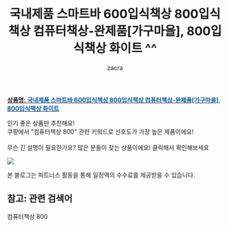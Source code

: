 ﻿---
layout: post
title:  "국내제품 스마트바 600입식책상 800입식책상 컴퓨터책상-완제품[가구마을], 800입식책상 화이트 ^^"
author: zacra
categories: [ 아이템 ]
tags: [컴퓨터책상 800]
image: https://static.coupangcdn.com/image/vendor_inventory/b83a/2afcd470412ae6e2730a0d9fefe89d83644bae50d809453e4e3bb59dbbcb.jpg 
description: "쿠팡에서 컴퓨터책상 800 관련 키워드로 가장 고객 선호도가 높은 제품이랍니다."
rating: 4.5
---

<a href="https://link.coupang.com/re/AFFSDP?lptag=AF8407795&pageKey=15219984&itemId=62621319&vendorItemId=3098073493&traceid=V0-153-8da47bc573805909"><b>상품명: <font color='#01579B'>국내제품 스마트바 600입식책상 800입식책상 컴퓨터책상-완제품[가구마을], 800입식책상 화이트</font></b></a>

인기 좋은 상품만 추천해요!<br/>
쿠팡에서 "컴퓨터책상 800" 관련 키워드로 선호도가 가장 높은 제품이에요!<br/><br/>
무슨 긴 설명이 필요한가요? 많은 분들이 찾는 상품이에요!
클릭해서 확인해보세요


<a href="https://link.coupang.com/re/AFFSDP?lptag=AF8407795&pageKey=15219984&itemId=62621319&vendorItemId=3098073493&traceid=V0-153-8da47bc573805909"><img src="https://thumbnail8.coupangcdn.com/thumbnails/remote/q89/image/vendor_inventory/cdfe/35ab22f6aceebce89d09811109d518539bd3b521476ebb99e0ee70fca4ae.jpg"></a> 

본 블로그는 파트너스 활동을 통해 일정액의 수수료를 제공받을 수 있습니다.

## 참고: 관련 검색어    
컴퓨터책상 800